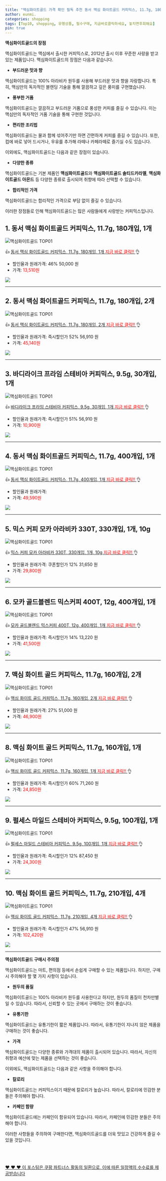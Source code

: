 ```yaml
---
title: "맥심화이트골드 가격 확인 필독 추천 동서 맥심 화이트골드 커피믹스, 11.7g, 180개입, 1개 비교 장점 구매가이드"
author: eunmi.
categories: shopping
tags: [Top10, shopping, 유행상품, 필수구매, 지금바로클릭하세요, 놓치면후회해요]
pin: true
---
```

**맥심화이트골드의 장점**

맥심화이트골드는 맥심에서 출시한 커피믹스로, 2012년 출시 이후 꾸준한 사랑을 받고 있는 제품입니다. 맥심화이트골드의 장점은 다음과 같습니다.

* **부드러운 맛과 향**

맥심화이트골드는 100% 아라비카 원두를 사용해 부드러운 맛과 향을 자랑합니다. 특히, 맥심만의 독자적인 블렌딩 기술을 통해 깔끔하고 깊은 풍미를 구현했습니다.

* **풍부한 거품**

맥심화이트골드는 깔끔하고 부드러운 거품으로 풍성한 커피를 즐길 수 있습니다. 이는 맥심만의 독자적인 거품 기술을 통해 구현한 것입니다.

* **편리한 조리법**

맥심화이트골드는 물과 함께 섞어주기만 하면 간편하게 커피를 즐길 수 있습니다. 또한, 컵에 바로 넣어 드시거나, 우유를 추가해 라떼나 카페라떼로 즐기실 수도 있습니다.

이외에도, 맥심화이트골드는 다음과 같은 장점이 있습니다.

* **다양한 종류**

맥심화이트골드는 기본 제품인 **맥심화이트골드**와 **맥심화이트골드 솔티드카라멜**, **맥심화이트골드 아몬드** 등 다양한 종류로 출시되어 취향에 따라 선택할 수 있습니다.

* **합리적인 가격**

맥심화이트골드는 합리적인 가격으로 부담 없이 즐길 수 있습니다.

이러한 장점들로 인해 맥심화이트골드는 많은 사람들에게 사랑받는 커피믹스입니다.

   

## 1. 동서 맥심 화이트골드 커피믹스, 11.7g, 180개입, 1개

![맥심화이트골드 TOP01](https://thumbnail9.coupangcdn.com/thumbnails/remote/230x230ex/image/vendor_inventory/7d75/a236b15c219bd6aa95229a0955e1f99c6c0893f6c5e025778078701a4d01.jpg)


👍 [동서 맥심 화이트골드 커피믹스, 11.7g, 180개입, 1개 <font color=red> 지금 바로 클릭!! </font> ](https://link.coupang.com/re/AFFSDP?lptag=AF3617701&subid=GithubCoopas&pageKey=7525065587&traceid=V0-153&itemId=4013898268&vendorItemId=74703233236) 👌 


- 할인율과 원래가격: 46%  50,000   원
- 가격: <span style='color:red'>13,510원</span>

[![](/discount_price.png)](https://link.coupang.com/re/AFFSDP?lptag=AF3617701&subid=GithubCoopas&pageKey=7525065587&traceid=V0-153&itemId=4013898268&vendorItemId=74703233236)

---


   

## 2. 동서 맥심 화이트골드 커피믹스, 11.7g, 180개입, 2개

![맥심화이트골드 TOP01](https://thumbnail10.coupangcdn.com/thumbnails/remote/230x230ex/image/vendor_inventory/f83b/8f2fb486cc802584ceea1ce9f49a55afeb69cbe5ea15b76201da383cb4cb.jpg)


👍 [동서 맥심 화이트골드 커피믹스, 11.7g, 180개입, 2개 <font color=red> 지금 바로 클릭!! </font> ](https://link.coupang.com/re/AFFSDP?lptag=AF3617701&subid=GithubCoopas&pageKey=7525065587&traceid=V0-153&itemId=15374409471&vendorItemId=75692554683) 👌 


- 할인율과 원래가격: 즉시할인가 52%  56,910   원
- 가격: <span style='color:red'>45,140원</span>

[![](/discount_price.png)](https://link.coupang.com/re/AFFSDP?lptag=AF3617701&subid=GithubCoopas&pageKey=7525065587&traceid=V0-153&itemId=15374409471&vendorItemId=75692554683)

---


   

## 3. 바디라이크 프라임 스테비아 커피믹스, 9.5g, 30개입, 1개

![맥심화이트골드 TOP01](https://thumbnail6.coupangcdn.com/thumbnails/remote/230x230ex/image/retail/images/2895893607375851-e024ea0a-2f1f-479d-ad97-52a96677b9c4.jpg)


👍 [바디라이크 프라임 스테비아 커피믹스, 9.5g, 30개입, 1개 <font color=red> 지금 바로 클릭!! </font> ](https://link.coupang.com/re/AFFSDP?lptag=AF3617701&subid=GithubCoopas&pageKey=7060039550&traceid=V0-153&itemId=13642984887&vendorItemId=82139042699) 👌 


- 할인율과 원래가격: 즉시할인가 51%  56,910   원
- 가격: <span style='color:red'>10,900원</span>

[![](/discount_price.png)](https://link.coupang.com/re/AFFSDP?lptag=AF3617701&subid=GithubCoopas&pageKey=7060039550&traceid=V0-153&itemId=13642984887&vendorItemId=82139042699)

---


   

## 4. 동서 맥심 화이트골드 커피믹스, 11.7g, 400개입, 1개

![맥심화이트골드 TOP01](https://thumbnail8.coupangcdn.com/thumbnails/remote/230x230ex/image/vendor_inventory/25d5/c3b89c105b55c3d9121ac132aa555d0f30b4a5d7e57331f503b53a7d3a21.jpg)


👍 [동서 맥심 화이트골드 커피믹스, 11.7g, 400개입, 1개 <font color=red> 지금 바로 클릭!! </font> ](https://link.coupang.com/re/AFFSDP?lptag=AF3617701&subid=GithubCoopas&pageKey=7525065587&traceid=V0-153&itemId=448477380&vendorItemId=3872640891) 👌 


- 할인율과 원래가격: 
- 가격: <span style='color:red'>49,590원</span>

[![](/discount_price.png)](https://link.coupang.com/re/AFFSDP?lptag=AF3617701&subid=GithubCoopas&pageKey=7525065587&traceid=V0-153&itemId=448477380&vendorItemId=3872640891)

---


   

## 5. 믹스 커피 모카 아라비카 330T, 330개입, 1개, 10g

![맥심화이트골드 TOP01](https://thumbnail6.coupangcdn.com/thumbnails/remote/230x230ex/image/vendor_inventory/d110/f7ada9699c06659bf694ea85dee7d3508cc8fcbc52991dbf07173866c95f.jpg)


👍 [믹스 커피 모카 아라비카 330T, 330개입, 1개, 10g <font color=red> 지금 바로 클릭!! </font> ](https://link.coupang.com/re/AFFSDP?lptag=AF3617701&subid=GithubCoopas&pageKey=1757770215&traceid=V0-153&itemId=2993653028&vendorItemId=70981945085) 👌 


- 할인율과 원래가격: 쿠폰할인가 12%  31,650   원
- 가격: <span style='color:red'>29,800원</span>

[![](/discount_price.png)](https://link.coupang.com/re/AFFSDP?lptag=AF3617701&subid=GithubCoopas&pageKey=1757770215&traceid=V0-153&itemId=2993653028&vendorItemId=70981945085)

---


   

## 6. 모카 골드블렌드 믹스커피 400T, 12g, 400개입, 1개

![맥심화이트골드 TOP01](https://thumbnail6.coupangcdn.com/thumbnails/remote/230x230ex/image/vendor_inventory/5d51/ac14a1b6c6c2228290bd70ff4d561a74a09e7e687ac2499baacf42420376.jpg)


👍 [모카 골드블렌드 믹스커피 400T, 12g, 400개입, 1개 <font color=red> 지금 바로 클릭!! </font> ](https://link.coupang.com/re/AFFSDP?lptag=AF3617701&subid=GithubCoopas&pageKey=6841963682&traceid=V0-153&itemId=16272451732&vendorItemId=83465150985) 👌 


- 할인율과 원래가격: 즉시할인가 14%  13,220   원
- 가격: <span style='color:red'>41,500원</span>

[![](/discount_price.png)](https://link.coupang.com/re/AFFSDP?lptag=AF3617701&subid=GithubCoopas&pageKey=6841963682&traceid=V0-153&itemId=16272451732&vendorItemId=83465150985)

---


   

## 7. 맥심 화이트 골드 커피믹스, 11.7g, 160개입, 2개

![맥심화이트골드 TOP01](https://thumbnail8.coupangcdn.com/thumbnails/remote/230x230ex/image/vendor_inventory/f0ef/6dcf20c589c40d833fd66b9119af8941b1aaa38eb950faaa3647bba34c80.jpg)


👍 [맥심 화이트 골드 커피믹스, 11.7g, 160개입, 2개 <font color=red> 지금 바로 클릭!! </font> ](https://link.coupang.com/re/AFFSDP?lptag=AF3617701&subid=GithubCoopas&pageKey=7525065587&traceid=V0-153&itemId=2251502857&vendorItemId=78415268553) 👌 


- 할인율과 원래가격: 27%  51,000   원
- 가격: <span style='color:red'>46,900원</span>

[![](/discount_price.png)](https://link.coupang.com/re/AFFSDP?lptag=AF3617701&subid=GithubCoopas&pageKey=7525065587&traceid=V0-153&itemId=2251502857&vendorItemId=78415268553)

---


   

## 8. 맥심 화이트 골드 커피믹스, 11.7g, 160개입, 1개

![맥심화이트골드 TOP01](https://thumbnail6.coupangcdn.com/thumbnails/remote/230x230ex/image/vendor_inventory/b00e/45996589933fa1a8286845bd7aaf00e9b10cbcd79c90723a0b32a05d0ddd.jpg)


👍 [맥심 화이트 골드 커피믹스, 11.7g, 160개입, 1개 <font color=red> 지금 바로 클릭!! </font> ](https://link.coupang.com/re/AFFSDP?lptag=AF3617701&subid=GithubCoopas&pageKey=7525065587&traceid=V0-153&itemId=3042075337&vendorItemId=78441803835) 👌 


- 할인율과 원래가격: 즉시할인가 60%  71,260   원
- 가격: <span style='color:red'>24,850원</span>

[![](/discount_price.png)](https://link.coupang.com/re/AFFSDP?lptag=AF3617701&subid=GithubCoopas&pageKey=7525065587&traceid=V0-153&itemId=3042075337&vendorItemId=78441803835)

---


   

## 9. 펄세스 마일드 스테비아 커피믹스, 9.5g, 100개입, 1개

![맥심화이트골드 TOP01](https://thumbnail9.coupangcdn.com/thumbnails/remote/230x230ex/image/retail/images/1066571830840901-2e261e9c-0da0-4c32-a4b9-5eda48183e66.jpg)


👍 [펄세스 마일드 스테비아 커피믹스, 9.5g, 100개입, 1개 <font color=red> 지금 바로 클릭!! </font> ](https://link.coupang.com/re/AFFSDP?lptag=AF3617701&subid=GithubCoopas&pageKey=7388704618&traceid=V0-153&itemId=19098692992&vendorItemId=84318896135) 👌 


- 할인율과 원래가격: 즉시할인가 12%  87,450   원
- 가격: <span style='color:red'>24,300원</span>

[![](/discount_price.png)](https://link.coupang.com/re/AFFSDP?lptag=AF3617701&subid=GithubCoopas&pageKey=7388704618&traceid=V0-153&itemId=19098692992&vendorItemId=84318896135)

---


   

## 10. 맥심 화이트 골드 커피믹스, 11.7g, 210개입, 4개

![맥심화이트골드 TOP01](https://thumbnail6.coupangcdn.com/thumbnails/remote/230x230ex/image/vendor_inventory/e5c5/94e9050344efde606aad856702b47cde89f1a4928e83726af5e0f310ccf7.jpg)


👍 [맥심 화이트 골드 커피믹스, 11.7g, 210개입, 4개 <font color=red> 지금 바로 클릭!! </font> ](https://link.coupang.com/re/AFFSDP?lptag=AF3617701&subid=GithubCoopas&pageKey=7525065587&traceid=V0-153&itemId=1970815&vendorItemId=86555880810) 👌 


- 할인율과 원래가격: 즉시할인가 47%  56,910   원
- 가격: <span style='color:red'>102,420원</span>

[![](/discount_price.png)](https://link.coupang.com/re/AFFSDP?lptag=AF3617701&subid=GithubCoopas&pageKey=7525065587&traceid=V0-153&itemId=1970815&vendorItemId=86555880810)

---
**맥심화이트골드 구매시 주의점**

맥심화이트골드는 마트, 편의점 등에서 손쉽게 구매할 수 있는 제품입니다. 하지만, 구매 시 주의해야 할 몇 가지 사항이 있습니다.

* **원두의 품질**

맥심화이트골드는 100% 아라비카 원두를 사용한다고 하지만, 원두의 품질이 천차만별일 수 있습니다. 따라서, 신뢰할 수 있는 곳에서 구매하는 것이 좋습니다.

* **유통기한**

맥심화이트골드는 유통기한이 짧은 제품입니다. 따라서, 유통기한이 지나지 않은 제품을 구매하는 것이 좋습니다.

* **가격**

맥심화이트골드는 다양한 종류와 가격대의 제품이 출시되어 있습니다. 따라서, 자신의 취향과 예산에 맞는 제품을 선택하는 것이 좋습니다.

이외에도, 맥심화이트골드는 다음과 같은 사항을 주의해야 합니다.

* **칼로리**

맥심화이트골드는 커피믹스이기 때문에 칼로리가 높습니다. 따라서, 칼로리에 민감한 분들은 주의해야 합니다.

* **카페인 함량**

맥심화이트골드에는 카페인이 함유되어 있습니다. 따라서, 카페인에 민감한 분들은 주의해야 합니다.

이러한 사항들을 주의하여 구매한다면, 맥심화이트골드를 더욱 맛있고 건강하게 즐길 수 있을 것입니다.<br><br><br><br><br> [ ❤ ❤ ❤ 이 포스팅은 쿠팡 파트너스 활동의 일환으로, 이에 따른 일정액의 수수료를 제공받습니다](https://link.coupang.com/a/bcEFyh)